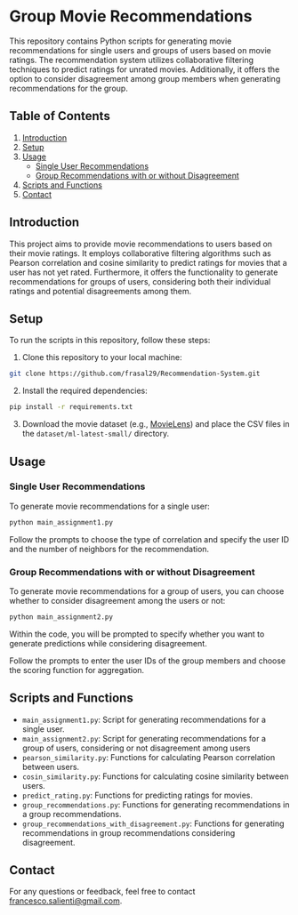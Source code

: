 # Group Movie Recommendations

This repository contains Python scripts for generating movie recommendations for single users and groups of users based on movie ratings. The recommendation system utilizes collaborative filtering techniques to predict ratings for unrated movies. Additionally, it offers the option to consider disagreement among group members when generating recommendations for the group.

## Table of Contents
1. [Introduction](#introduction)
2. [Setup](#setup)
3. [Usage](#usage)
   - [Single User Recommendations](#single-user-recommendations)
   - [Group Recommendations with or without Disagreement](#group-recommendations-with-or-without-disagreement)
4. [Scripts and Functions](#scripts-and-functions)
5. [Contact](#contact)

## Introduction
This project aims to provide movie recommendations to users based on their movie ratings. It employs collaborative filtering algorithms such as Pearson correlation and cosine similarity to predict ratings for movies that a user has not yet rated. Furthermore, it offers the functionality to generate recommendations for groups of users, considering both their individual ratings and potential disagreements among them.

## Setup
To run the scripts in this repository, follow these steps:

1. Clone this repository to your local machine:

```bash
git clone https://github.com/frasal29/Recommendation-System.git
```

2. Install the required dependencies:

```bash
pip install -r requirements.txt
```

3. Download the movie dataset (e.g., [MovieLens](https://grouplens.org/datasets/movielens/)) and place the CSV files in the `dataset/ml-latest-small/` directory.

## Usage
### Single User Recommendations
To generate movie recommendations for a single user:

```bash
python main_assignment1.py
```

Follow the prompts to choose the type of correlation and specify the user ID and the number of neighbors for the recommendation.


### Group Recommendations with or without Disagreement

To generate movie recommendations for a group of users, you can choose whether to consider disagreement among the users or not:

```bash
python main_assignment2.py
```

Within the code, you will be prompted to specify whether you want to generate predictions while considering disagreement.

Follow the prompts to enter the user IDs of the group members and choose the scoring function for aggregation.

## Scripts and Functions
- `main_assignment1.py`: Script for generating recommendations for a single user.
- `main_assignment2.py`: Script for generating recommendations for a group of users, considering or not disagreement among users
- `pearson_similarity.py`: Functions for calculating Pearson correlation between users.
- `cosin_similarity.py`: Functions for calculating cosine similarity between users.
- `predict_rating.py`: Functions for predicting ratings for movies.
- `group_recommendations.py`: Functions for generating recommendations in a group recommendations.
- `group_recommendations_with_disagreement.py`: Functions for generating recommendations in group recommendations considering disagreement.

## Contact

For any questions or feedback, feel free to contact [francesco.salienti@gmail.com](mailto:francesco.salienti@gmail.com).
